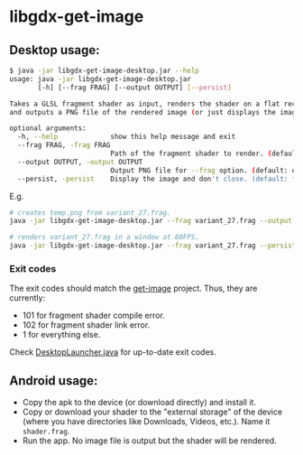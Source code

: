 # libgdx-get-image

## Desktop usage:

```bash
$ java -jar libgdx-get-image-desktop.jar --help
usage: java -jar libgdx-get-image-desktop.jar
       [-h] [--frag FRAG] [--output OUTPUT] [--persist]

Takes a GLSL fragment shader as input, renders the shader on a flat rectangle, 
and outputs a PNG file of the rendered image (or just displays the image).

optional arguments:
  -h, --help             show this help message and exit
  --frag FRAG, -frag FRAG
                         Path of the fragment shader to render. (default: shader.frag)
  --output OUTPUT, -output OUTPUT
                         Output PNG file for --frag option. (default: output.png)
  --persist, -persist    Display the image and don't close. (default: false)
```

E.g. 

```bash
# creates temp.png from variant_27.frag.
java -jar libgdx-get-image-desktop.jar --frag variant_27.frag --output temp.png

# renders variant_27.frag in a window at 60FPS.
java -jar libgdx-get-image-desktop.jar --frag variant_27.frag --persist
```

### Exit codes

The exit codes should match the [get-image](http://github.com/mc-imperial/get-image/) project.
Thus, they are currently:

* 101 for fragment shader compile error.
* 102 for fragment shader link error.
* 1 for everything else.

Check [DesktopLauncher.java](desktop/src/uk/ac/ic/doc/multicore/oglfuzzer/libgdx/getimage/desktop/DesktopLauncher.java)
for up-to-date exit codes.

## Android usage:

* Copy the apk to the device (or download directly) and install it.
* Copy or download your shader to the "external storage" of the device
(where you have directories like Downloads, Videos, etc.).
Name it `shader.frag`.
* Run the app.
No image file is output but the shader will be rendered. 
